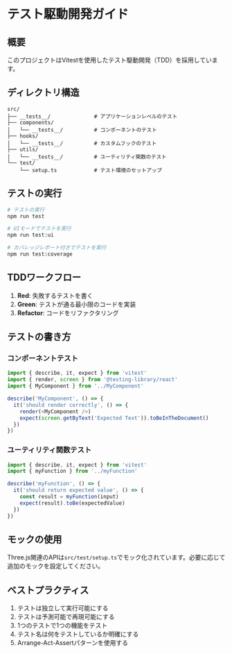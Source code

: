# テスト駆動開発ガイド

## 概要

このプロジェクトはVitestを使用したテスト駆動開発（TDD）を採用しています。

## ディレクトリ構造

```
src/
├── __tests__/              # アプリケーションレベルのテスト
├── components/
│   └── __tests__/          # コンポーネントのテスト
├── hooks/
│   └── __tests__/          # カスタムフックのテスト
├── utils/
│   └── __tests__/          # ユーティリティ関数のテスト
└── test/
    └── setup.ts            # テスト環境のセットアップ
```

## テストの実行

```bash
# テストの実行
npm run test

# UIモードでテストを実行
npm run test:ui

# カバレッジレポート付きでテストを実行
npm run test:coverage
```

## TDDワークフロー

1. **Red**: 失敗するテストを書く
2. **Green**: テストが通る最小限のコードを実装
3. **Refactor**: コードをリファクタリング

## テストの書き方

### コンポーネントテスト

```typescript
import { describe, it, expect } from 'vitest'
import { render, screen } from '@testing-library/react'
import { MyComponent } from '../MyComponent'

describe('MyComponent', () => {
  it('should render correctly', () => {
    render(<MyComponent />)
    expect(screen.getByText('Expected Text')).toBeInTheDocument()
  })
})
```

### ユーティリティ関数テスト

```typescript
import { describe, it, expect } from 'vitest'
import { myFunction } from '../myFunction'

describe('myFunction', () => {
  it('should return expected value', () => {
    const result = myFunction(input)
    expect(result).toBe(expectedValue)
  })
})
```

## モックの使用

Three.js関連のAPIは`src/test/setup.ts`でモック化されています。必要に応じて追加のモックを設定してください。

## ベストプラクティス

1. テストは独立して実行可能にする
2. テストは予測可能で再現可能にする
3. 1つのテストで1つの機能をテスト
4. テスト名は何をテストしているか明確にする
5. Arrange-Act-Assertパターンを使用する
